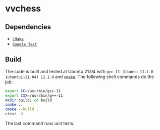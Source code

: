 # vvchess

## Dependencies

* [`CMake`](https://cmake.org/)
* [`Google Test`](https://github.com/google/googletest)

## Build

The code is built and tested at Ubuntu 21.04 with `gcc-11 (Ubuntu 11.1.0-1ubuntu1~21.04) 11.1.0` and [`cmake`](https://cmake.org/). The following shell commands do the job:

```sh
export CC=/usr/bin/gcc-11
export CXX=/usr/bin/g++-11
mkdir build; cd build
cmake ..
cmake --build .
ctest -V
```

The last command runs unit tests.

